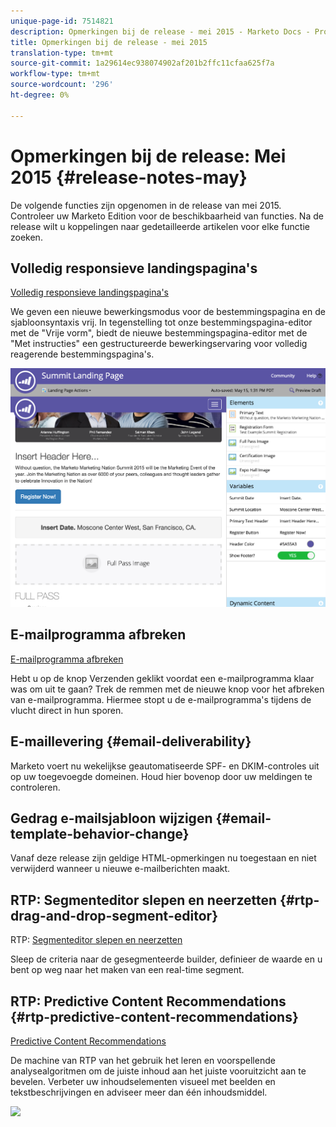 ```yaml
---
unique-page-id: 7514821
description: Opmerkingen bij de release - mei 2015 - Marketo Docs - Productdocumentatie
title: Opmerkingen bij de release - mei 2015
translation-type: tm+mt
source-git-commit: 1a29614ec938074902af201b2ffc11cfaa625f7a
workflow-type: tm+mt
source-wordcount: '296'
ht-degree: 0%

---
```



# Opmerkingen bij de release: Mei 2015 {#release-notes-may}

De volgende functies zijn opgenomen in de release van mei 2015. Controleer uw Marketo Edition voor de beschikbaarheid van functies. Na de release wilt u koppelingen naar gedetailleerde artikelen voor elke functie zoeken.

## Volledig responsieve landingspagina&#39;s

[Volledig responsieve landingspagina&#39;s](../../product-docs/demand-generation/landing-pages/guided-landing-pages/create-a-guided-landing-page.md)

We geven een nieuwe bewerkingsmodus voor de bestemmingspagina en de sjabloonsyntaxis vrij. In tegenstelling tot onze bestemmingspagina-editor met de &quot;Vrije vorm&quot;, biedt de nieuwe bestemmingspagina-editor met de &quot;Met instructies&quot; een gestructureerde bewerkingservaring voor volledig reagerende bestemmingspagina&#39;s.

![](assets/image2015-5-15-13-3a33-3a11.png)

## E-mailprogramma afbreken

[E-mailprogramma afbreken](../../product-docs/email-marketing/email-programs/email-program-actions/abort-email-program.md)

Hebt u op de knop Verzenden geklikt voordat een e-mailprogramma klaar was om uit te gaan? Trek de remmen met de nieuwe knop voor het afbreken van e-mailprogramma. Hiermee stopt u de e-mailprogramma&#39;s tijdens de vlucht direct in hun sporen.

## E-maillevering  {#email-deliverability}

Marketo voert nu wekelijkse geautomatiseerde SPF- en DKIM-controles uit op uw toegevoegde domeinen. Houd hier bovenop door uw meldingen te controleren.

## Gedrag e-mailsjabloon wijzigen {#email-template-behavior-change}

Vanaf deze release zijn geldige HTML-opmerkingen nu toegestaan en niet verwijderd wanneer u nieuwe e-mailberichten maakt.

## RTP: Segmenteditor slepen en neerzetten {#rtp-drag-and-drop-segment-editor}

RTP: [Segmenteditor slepen en neerzetten](https://docs.marketo.com/display/public/DOCS/RTP+Segments)

Sleep de criteria naar de gesegmenteerde builder, definieer de waarde en u bent op weg naar het maken van een real-time segment.

## RTP: Predictive Content Recommendations {#rtp-predictive-content-recommendations}

[Predictive Content Recommendations](https://docs.marketo.com/display/DOCS/Enabling+the+Rich+Media+Recommendation+Engine)

De machine van RTP van het gebruik het leren en voorspellende analysealgoritmen om de juiste inhoud aan het juiste vooruitzicht aan te bevelen. Verbeter uw inhoudselementen visueel met beelden en tekstbeschrijvingen en adviseer meer dan één inhoudsmiddel.

![](https://lh6.googleusercontent.com/yZhSkWzW3BES9hSTUirKxM5BENG6c1kuYoclQaSY49UZpjF0s4llnshW4DV-vp4myucgOH9IJ3SqyNdy-nc38Xgy-43IY3QblAS1jY5N8GcP4xgTD1Nbp7ibfZV4yc4PM6AHqt4)

